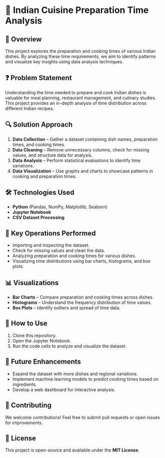 # 🍛 Indian Cuisine Preparation Time Analysis

## 📌 Overview
This project explores the preparation and cooking times of various Indian dishes. By analyzing these time requirements, we aim to identify patterns and visualize key insights using data analysis techniques.

## ❓ Problem Statement
Understanding the time needed to prepare and cook Indian dishes is valuable for meal planning, restaurant management, and culinary studies. This project provides an in-depth analysis of time distribution across different Indian recipes.

## 🔍 Solution Approach
1. **Data Collection** – Gather a dataset containing dish names, preparation times, and cooking times.
2. **Data Cleaning** – Remove unnecessary columns, check for missing values, and structure data for analysis.
3. **Data Analysis** – Perform statistical evaluations to identify time variations.
4. **Data Visualization** – Use graphs and charts to showcase patterns in cooking and preparation times.

## 🛠️ Technologies Used
- **Python** (Pandas, NumPy, Matplotlib, Seaborn)
- **Jupyter Notebook**
- **CSV Dataset Processing**

## 🔑 Key Operations Performed
- Importing and inspecting the dataset.
- Check for missing values and clean the data.
- Analyzing preparation and cooking times for various dishes.
- Visualizing time distributions using bar charts, histograms, and box plots.

## 📊 Visualizations
- **Bar Charts** – Compare preparation and cooking times across dishes.
- **Histograms** – Understand the frequency distribution of time values.
- **Box Plots** – Identify outliers and spread of time data.

## 🚀 How to Use
1. Clone this repository.
2. Open the Jupyter Notebook.
3. Run the code cells to analyze and visualize the dataset.

## 🔮 Future Enhancements
- Expand the dataset with more dishes and regional variations.
- Implement machine learning models to predict cooking times based on ingredients.
- Develop a web dashboard for interactive analysis.

## 🤝 Contributing
We welcome contributions! Feel free to submit pull requests or open issues for improvements.

## 📜 License
This project is open-source and available under the **MIT License**.

